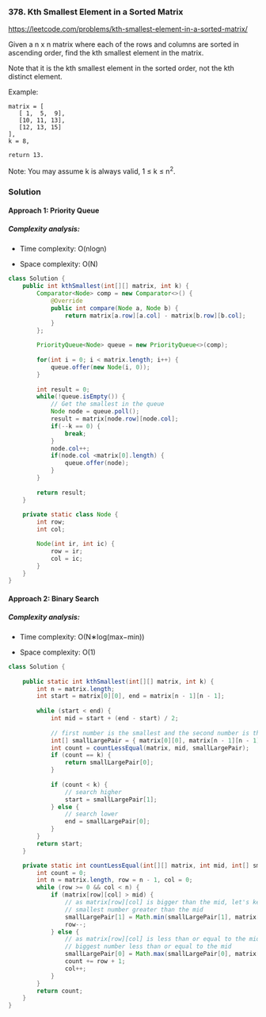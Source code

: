 ### 378. Kth Smallest Element in a Sorted Matrix

https://leetcode.com/problems/kth-smallest-element-in-a-sorted-matrix/

Given a n x n matrix where each of the rows and columns are sorted in ascending order, find the kth smallest element in the matrix.

Note that it is the kth smallest element in the sorted order, not the kth distinct element.

Example:
```
matrix = [
   [ 1,  5,  9],
   [10, 11, 13],
   [12, 13, 15]
],
k = 8,

return 13.
```
Note:
You may assume k is always valid, 1 ≤ k ≤ n<sup>2</sup>.

### Solution

#### Approach 1: Priority Queue

##### Complexity analysis:
- Time complexity: O(nlogn)

- Space complexity: O(N)

```java
class Solution {
    public int kthSmallest(int[][] matrix, int k) {
        Comparator<Node> comp = new Comparator<>() {
            @Override
            public int compare(Node a, Node b) {
                return matrix[a.row][a.col] - matrix[b.row][b.col];
            }
        };
        
        PriorityQueue<Node> queue = new PriorityQueue<>(comp);
        
        for(int i = 0; i < matrix.length; i++) {
            queue.offer(new Node(i, 0));
        }
        
        int result = 0;
        while(!queue.isEmpty()) {
            // Get the smallest in the queue
            Node node = queue.poll();
            result = matrix[node.row][node.col];
            if(--k == 0) {
                break;
            }
            node.col++;
            if(node.col <matrix[0].length) {
                queue.offer(node);
            }
        }
        
        return result;
    }
    
    private static class Node {
        int row;
        int col;

        Node(int ir, int ic) {
            row = ir;
            col = ic;
        }
    }
}
```


#### Approach 2: Binary Search

##### Complexity analysis:
- Time complexity: O(N∗log(max−min))

- Space complexity: O(1)
```java
class Solution {
  
    public static int kthSmallest(int[][] matrix, int k) {
        int n = matrix.length;
        int start = matrix[0][0], end = matrix[n - 1][n - 1];
    
        while (start < end) {
            int mid = start + (end - start) / 2;
      
            // first number is the smallest and the second number is the largest
            int[] smallLargePair = { matrix[0][0], matrix[n - 1][n - 1] };
            int count = countLessEqual(matrix, mid, smallLargePair);
            if (count == k) {
                return smallLargePair[0];
            }
      
            if (count < k) {
                // search higher
                start = smallLargePair[1]; 
            } else {
                // search lower
                end = smallLargePair[0];
            }
        }
        return start;
    }

    private static int countLessEqual(int[][] matrix, int mid, int[] smallLargePair) {
        int count = 0;
        int n = matrix.length, row = n - 1, col = 0;
        while (row >= 0 && col < n) {
            if (matrix[row][col] > mid) {
                // as matrix[row][col] is bigger than the mid, let's keep track of the
                // smallest number greater than the mid
                smallLargePair[1] = Math.min(smallLargePair[1], matrix[row][col]);
                row--;
            } else {
                // as matrix[row][col] is less than or equal to the mid, let's keep track of the
                // biggest number less than or equal to the mid
                smallLargePair[0] = Math.max(smallLargePair[0], matrix[row][col]);
                count += row + 1;
                col++;
            }
        }
        return count;
    }
}
```